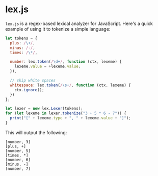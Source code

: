 # lex.js
`lex.js` is a regex-based lexical analyzer for JavaScript. Here's a quick example of using it to tokenize a simple language:

```javascript
let tokens = {
  plus: /\+/,
  minus: /-/,
  times: /\*/,

  number: lex.token(/\d+/, function (ctx, lexeme) {
    lexeme.value = +lexeme.value;
  }),

  // skip white spaces
  whitespace: lex.token(/\s+/, function (ctx, lexeme) {
    ctx.ignore();
  })
};

let lexer = new lex.Lexer(tokens);
for (let lexeme in lexer.tokenize("3 + 5 * 6 - 7")) {
  print("[" + lexeme.type + ", " + lexeme.value + "]");
}
```

This will output the following:

    [number, 3]
    [plus, +]
    [number, 5]
    [times, *]
    [number, 6]
    [minus, -]
    [number, 7]
